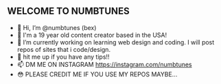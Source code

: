 WELCOME TO NUMBTUNES
------------------------------------------------------------------------------------------------------------------------
- 👋 Hi, I’m @numbtunes (bex)
- 👀 I'm a 19 year old content creator based in the USA!
- 🌱 I’m currently working on learning web design and coding. I will post repos of sites that i code/design.
- 💞️ hit me up if you have any tips!!
- 📫 DM ME ON INSTAGRAM https://instagram.com/numbtunes 
- 😳 PLEASE CREDIT ME IF YOU USE MY REPOS MAYBE...

<!---
numbtunes/numbtunes is a ✨ special ✨ repository because its `README.md` (this file) appears on your GitHub profile.
You can click the Preview link to take a look at your changes.
--->
